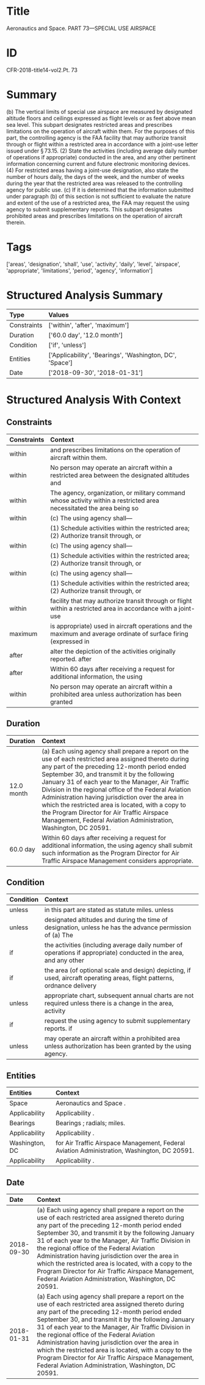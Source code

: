# Title

 Aeronautics and Space. PART 73—SPECIAL USE AIRSPACE


# ID

 CFR-2018-title14-vol2.Pt. 73


# Summary

(b) The vertical limits of special use airspace are measured by designated altitude floors and ceilings expressed as flight levels or as feet above mean sea level.
This subpart designates restricted areas and prescribes limitations on the operation of aircraft within them.
For the purposes of this part, the controlling agency is the FAA facility that may authorize transit through or flight within a restricted area in accordance with a joint-use letter issued under &#167;&#8201;73.15.
(2) State the activities (including average daily number of operations if appropriate) conducted in the area, and any other pertinent information concerning current and future electronic monitoring devices.
(4) For restricted areas having a joint-use designation, also state the number of hours daily, the days of the week, and the number of weeks during the year that the restricted area was released to the controlling agency for public use.
(c) If it is determined that the information submitted under paragraph (b) of this section is not sufficient to evaluate the nature and extent of the use of a restricted area, the FAA may request the using agency to submit supplementary reports.
This subpart designates prohibited areas and prescribes limitations on the operation of aircraft therein.


# Tags

['areas', 'designation', 'shall', 'use', 'activity', 'daily', 'level', 'airspace', 'appropriate', 'limitations', 'period', 'agency', 'information']


# Structured Analysis Summary

| Type        | Values                                                   |
|:------------|:---------------------------------------------------------|
| Constraints | ['within', 'after', 'maximum']                           |
| Duration    | ['60.0 day', '12.0 month']                               |
| Condition   | ['if', 'unless']                                         |
| Entities    | ['Applicability', 'Bearings', 'Washington, DC', 'Space'] |
| Date        | ['2018-09-30', '2018-01-31']                             |


# Structured Analysis With Context

 


## Constraints

| Constraints   | Context                                                                                                              |
|:--------------|:---------------------------------------------------------------------------------------------------------------------|
| within        | and prescribes limitations on the operation of aircraft within  them.                                                |
| within        | No person may operate an aircraft  within a restricted area between the designated altitudes and                     |
| within        | The agency, organization, or military command whose activity within a restricted area necessitated the area being so |
| within        | (c) The using agency shall&#8212;                                                                                    |
|               |               (1) Schedule activities  within the restricted area; (2) Authorize transit through, or                 |
| within        | (c) The using agency shall&#8212;                                                                                    |
|               |               (1) Schedule activities  within the restricted area; (2) Authorize transit through, or                 |
| within        | (c) The using agency shall&#8212;                                                                                    |
|               |               (1) Schedule activities  within the restricted area; (2) Authorize transit through, or                 |
| within        | facility that may authorize transit through or flight within a restricted area in accordance with a joint-use        |
| maximum       | is appropriate) used in aircraft operations and the maximum and average ordinate of surface firing (expressed in     |
| after         | alter the depiction of the activities originally reported. after                                                     |
| after         | Within 60 days  after receiving a request for additional information, the using                                      |
| within        | No person may operate an aircraft  within a prohibited area unless authorization has been granted                    |


## Duration

| Duration   | Context                                                                                                                                                                                                                                                                                                                                                                                                                                                                                                                                      |
|:-----------|:---------------------------------------------------------------------------------------------------------------------------------------------------------------------------------------------------------------------------------------------------------------------------------------------------------------------------------------------------------------------------------------------------------------------------------------------------------------------------------------------------------------------------------------------|
| 12.0 month | (a) Each using agency shall prepare a report on the use of each restricted area assigned thereto during any part of the preceding 12-month period ended September 30, and transmit it by the following January 31 of each year to the Manager, Air Traffic Division in the regional office of the Federal Aviation Administration having jurisdiction over the area in which the restricted area is located, with a copy to the Program Director for Air Traffic Airspace Management, Federal Aviation Administration, Washington, DC 20591. |
| 60.0 day   | Within 60 days after receiving a request for additional information, the using agency shall submit such information as the Program Director for Air Traffic Airspace Management considers appropriate.                                                                                                                                                                                                                                                                                                                                       |


## Condition

| Condition   | Context                                                                                                                  |
|:------------|:-------------------------------------------------------------------------------------------------------------------------|
| unless      | in this part are stated as statute miles. unless                                                                         |
| unless      | designated altitudes and during the time of designation, unless he has the advance permission of (a) The                 |
| if          | the activities (including average daily number of operations if appropriate) conducted in the area, and any other        |
| if          | the area (of optional scale and design) depicting, if used, aircraft operating areas, flight patterns, ordnance delivery |
| unless      | appropriate chart, subsequent annual charts are not required unless there is a change in the area, activity              |
| if          | request the using agency to submit supplementary reports. if                                                             |
| unless      | may operate an aircraft within a prohibited area unless  authorization has been granted by the using agency.             |


## Entities

| Entities       | Context                                                                                      |
|:---------------|:---------------------------------------------------------------------------------------------|
| Space          | Aeronautics and  Space .                                                                     |
| Applicability  | Applicability .                                                                              |
| Bearings       | Bearings ; radials; miles.                                                                   |
| Applicability  | Applicability .                                                                              |
| Washington, DC | for Air Traffic Airspace Management, Federal Aviation Administration, Washington, DC  20591. |
| Applicability  | Applicability .                                                                              |


## Date

| Date       | Context                                                                                                                                                                                                                                                                                                                                                                                                                                                                                                                                      |
|:-----------|:---------------------------------------------------------------------------------------------------------------------------------------------------------------------------------------------------------------------------------------------------------------------------------------------------------------------------------------------------------------------------------------------------------------------------------------------------------------------------------------------------------------------------------------------|
| 2018-09-30 | (a) Each using agency shall prepare a report on the use of each restricted area assigned thereto during any part of the preceding 12-month period ended September 30, and transmit it by the following January 31 of each year to the Manager, Air Traffic Division in the regional office of the Federal Aviation Administration having jurisdiction over the area in which the restricted area is located, with a copy to the Program Director for Air Traffic Airspace Management, Federal Aviation Administration, Washington, DC 20591. |
| 2018-01-31 | (a) Each using agency shall prepare a report on the use of each restricted area assigned thereto during any part of the preceding 12-month period ended September 30, and transmit it by the following January 31 of each year to the Manager, Air Traffic Division in the regional office of the Federal Aviation Administration having jurisdiction over the area in which the restricted area is located, with a copy to the Program Director for Air Traffic Airspace Management, Federal Aviation Administration, Washington, DC 20591. |


